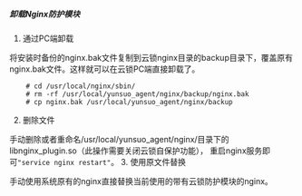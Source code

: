 ##### 卸载Nginx防护模块

1.  通过PC端卸载
    
 将安装时备份的nginx.bak文件复制到云锁nginx目录的backup目录下，覆盖原有nginx.bak文件。这样就可以在云锁PC端直接卸载了。
   
        # cd /usr/local/nginx/sbin/
        # rm -rf /usr/local/yunsuo_agent/nginx/backup/nginx.bak
        # cp nginx.bak /usr/local/yunsuo_agent/nginx/backup
2. 删除文件
   
 手动删除或者重命名/usr/local/yunsuo_agent/nginx/目录下的 libnginx_plugin.so（此操作需要关闭云锁自保护功能）， 重启nginx服务即可`"service nginx restart"`。
3. 使用原文件替换
    
 手动使用系统原有的nginx直接替换当前使用的带有云锁防护模块的nginx。